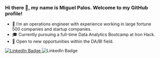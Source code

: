 ### Hi there 👋, my name is Miguel Palos. Welcome to my GitHub profile!


- 🔭 I’m an operations engineer with experience working in large fortune 500 companies and startup companies.
- 🎓 Currently pursuing a full-time Data Analytics Bootcamp at Iron Hack.
- 🔎 Open to new opportunities within the DA/BI field.

<div id="badges">
  <a href="[your-linkedin-URL](https://www.linkedin.com/in/miguelpalospou/)">
    <img src="https://img.shields.io/badge/LinkedIn-blue?style=for-the-badge&logo=linkedin&logoColor=white" alt="LinkedIn Badge"/>
  </a>

  

<img src="https://img.shields.io/badge/LinkedIn-blue?style=for-the-badge&logo=linkedin&logoColor=white" alt="LinkedIn Badge"/>

